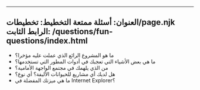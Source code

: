 ***

## العنوان: أسئلة ممتعة&#xA;التخطيط: تخطيطات/page.njk&#xA;الرابط الثابت: /questions/fun-questions/index.html

*   ما هو المشروع الرائع الذي عملت عليه مؤخرا؟
*   ما هي بعض الأشياء التي تعجبك في أدوات المطور التي تستخدمها؟
*   من الذي يلهمك في مجتمع الواجهة الأمامية؟
*   هل لديك أي مشاريع للحيوانات الأليفة؟ أي نوع؟
*   ما هي ميزتك المفضلة في Internet Explorer؟
